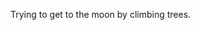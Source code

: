 Trying to get to the moon by climbing trees.

<!---
pupkin2001/pupkin2001 is a ✨ special ✨ repository because its `README.md` (this file) appears on your GitHub profile.
You can click the Preview link to take a look at your changes.
--->
